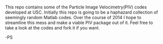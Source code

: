 This repo contains some of the Particle Image Velocimetry(PIV) codes developed at USC. Initially this repo is going to be a haphazard collection of seemingly random Matlab codes. Over the course of 2014 I hope to streamline this mess and make a viable PIV package out of it. Feel free to take a look at the codes and fork it if you want.

-PS
